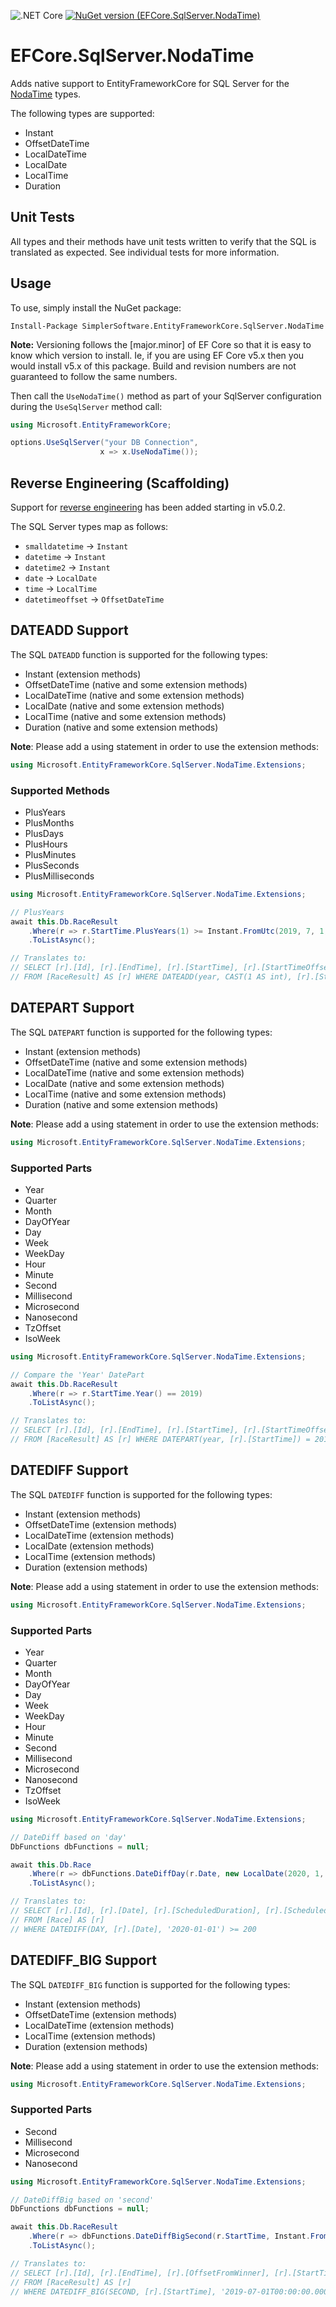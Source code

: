 ![.NET Core](https://github.com/StevenRasmussen/EFCore.SqlServer.NodaTime/workflows/.NET%20Core/badge.svg?branch=master)
[![NuGet version (EFCore.SqlServer.NodaTime)](https://img.shields.io/nuget/v/SimplerSoftware.EntityFrameworkCore.SqlServer.NodaTime.svg)](https://www.nuget.org/packages/SimplerSoftware.EntityFrameworkCore.SqlServer.NodaTime/)

# EFCore.SqlServer.NodaTime

Adds native support to EntityFrameworkCore for SQL Server for the [NodaTime](https://nodatime.org/) types.

The following types are supported:
* Instant
* OffsetDateTime
* LocalDateTime
* LocalDate
* LocalTime
* Duration

## Unit Tests
All types and their methods have unit tests written to verify that the SQL is translated as expected. See individual tests for more information.

## Usage
To use, simply install the NuGet package:
```shell
Install-Package SimplerSoftware.EntityFrameworkCore.SqlServer.NodaTime
```

**Note:** Versioning follows the [major.minor] of EF Core so that it is easy to know which version to install. Ie, if you are using EF Core v5.x then you would install v5.x of this package. Build and revision numbers are not guaranteed to follow the same numbers.

Then call the `UseNodaTime()` method as part of your SqlServer configuration during the `UseSqlServer` method call:
```csharp
using Microsoft.EntityFrameworkCore;

options.UseSqlServer("your DB Connection",
                    x => x.UseNodaTime());
```

## Reverse Engineering (Scaffolding)
Support for [reverse engineering](https://docs.microsoft.com/en-us/ef/core/managing-schemas/scaffolding?tabs=dotnet-core-cli) has been added starting in v5.0.2.

The SQL Server types map as follows:
* `smalldatetime` -> `Instant`
* `datetime` -> `Instant`
* `datetime2` -> `Instant`
* `date` -> `LocalDate`
* `time` -> `LocalTime`
* `datetimeoffset` -> `OffsetDateTime`

## DATEADD Support
The SQL `DATEADD` function is supported for the following types:
* Instant (extension methods)
* OffsetDateTime (native and some extension methods)
* LocalDateTime (native and some extension methods)
* LocalDate (native and some extension methods)
* LocalTime (native and some extension methods)
* Duration (native and some extension methods)

**Note**: Please add a using statement in order to use the extension methods:
```csharp
using Microsoft.EntityFrameworkCore.SqlServer.NodaTime.Extensions;
```

### Supported Methods
* PlusYears
* PlusMonths
* PlusDays
* PlusHours
* PlusMinutes
* PlusSeconds
* PlusMilliseconds

```csharp
using Microsoft.EntityFrameworkCore.SqlServer.NodaTime.Extensions;

// PlusYears
await this.Db.RaceResult
    .Where(r => r.StartTime.PlusYears(1) >= Instant.FromUtc(2019, 7, 1, 1, 0))
    .ToListAsync();

// Translates to: 
// SELECT [r].[Id], [r].[EndTime], [r].[StartTime], [r].[StartTimeOffset] 
// FROM [RaceResult] AS [r] WHERE DATEADD(year, CAST(1 AS int), [r].[StartTime]) >= '2019-07-01T01:00:00.0000000Z'
```

## DATEPART Support
The SQL `DATEPART` function is supported for the following types:
* Instant (extension methods)
* OffsetDateTime (native and some extension methods)
* LocalDateTime (native and some extension methods)
* LocalDate (native and some extension methods)
* LocalTime (native and some extension methods)
* Duration (native and some extension methods)

**Note**: Please add a using statement in order to use the extension methods:
```csharp
using Microsoft.EntityFrameworkCore.SqlServer.NodaTime.Extensions;
```

### Supported Parts
* Year
* Quarter
* Month
* DayOfYear
* Day
* Week
* WeekDay
* Hour
* Minute
* Second
* Millisecond
* Microsecond
* Nanosecond
* TzOffset
* IsoWeek

```csharp
using Microsoft.EntityFrameworkCore.SqlServer.NodaTime.Extensions;

// Compare the 'Year' DatePart
await this.Db.RaceResult
    .Where(r => r.StartTime.Year() == 2019)
    .ToListAsync();

// Translates to: 
// SELECT [r].[Id], [r].[EndTime], [r].[StartTime], [r].[StartTimeOffset] 
// FROM [RaceResult] AS [r] WHERE DATEPART(year, [r].[StartTime]) = 2019
```

## DATEDIFF Support
The SQL `DATEDIFF` function is supported for the following types:
* Instant (extension methods)
* OffsetDateTime (extension methods)
* LocalDateTime (extension methods)
* LocalDate (extension methods)
* LocalTime (extension methods)
* Duration (extension methods)

**Note**: Please add a using statement in order to use the extension methods:
```csharp
using Microsoft.EntityFrameworkCore.SqlServer.NodaTime.Extensions;
```

### Supported Parts
* Year
* Quarter
* Month
* DayOfYear
* Day
* Week
* WeekDay
* Hour
* Minute
* Second
* Millisecond
* Microsecond
* Nanosecond
* TzOffset
* IsoWeek

```csharp
using Microsoft.EntityFrameworkCore.SqlServer.NodaTime.Extensions;

// DateDiff based on 'day'
DbFunctions dbFunctions = null;

await this.Db.Race
    .Where(r => dbFunctions.DateDiffDay(r.Date, new LocalDate(2020, 1, 1)) >= 200)
    .ToListAsync();

// Translates to: 
// SELECT [r].[Id], [r].[Date], [r].[ScheduledDuration], [r].[ScheduledStart], [r].[ScheduledStartTime]
// FROM [Race] AS [r]
// WHERE DATEDIFF(DAY, [r].[Date], '2020-01-01') >= 200
```

## DATEDIFF_BIG Support
The SQL `DATEDIFF_BIG` function is supported for the following types:
* Instant (extension methods)
* OffsetDateTime (extension methods)
* LocalDateTime (extension methods)
* LocalTime (extension methods)
* Duration (extension methods)

**Note**: Please add a using statement in order to use the extension methods:
```csharp
using Microsoft.EntityFrameworkCore.SqlServer.NodaTime.Extensions;
```

### Supported Parts
* Second
* Millisecond
* Microsecond
* Nanosecond

```csharp
using Microsoft.EntityFrameworkCore.SqlServer.NodaTime.Extensions;

// DateDiffBig based on 'second'
DbFunctions dbFunctions = null;

await this.Db.RaceResult
    .Where(r => dbFunctions.DateDiffBigSecond(r.StartTime, Instant.FromUtc(2019, 7, 1, 0, 0)) >= 100000)
    .ToListAsync();

// Translates to: 
// SELECT [r].[Id], [r].[EndTime], [r].[OffsetFromWinner], [r].[StartTime], [r].[StartTimeOffset]
// FROM [RaceResult] AS [r]
// WHERE DATEDIFF_BIG(SECOND, [r].[StartTime], '2019-07-01T00:00:00.0000000Z') >= CAST(100000 AS bigint)
```
